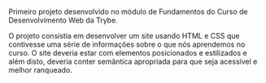 Primeiro projeto desenvolvido no módulo de Fundamentos do Curso de Desenvolvimento Web da Trybe.

O projeto consistia em desenvolver um site usando HTML e CSS que contivesse uma série de informações sobre o que nós aprendemos no curso. O site deveria estar com elementos posicionados e estilizados e além disto, deveria conter semântica apropriada para que seja acessível e melhor ranqueado.
